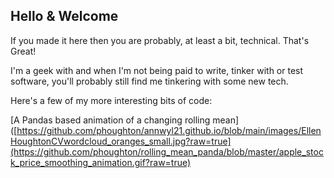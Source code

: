 ## Hello & Welcome

If you made it here then you are probably, at least a bit, technical. That's Great!

I'm a geek with and when I'm not being paid to write, tinker with or test software, you'll probably still find me tinkering with some new tech.

Here's a few of my more interesting bits of code:

[A Pandas based animation of a changing rolling mean]([https://github.com/phoughton/annwyl21.github.io/blob/main/images/EllenHoughtonCVwordcloud_oranges_small.jpg?raw=true](https://github.com/phoughton/rolling_mean_panda/blob/master/apple_stock_price_smoothing_animation.gif?raw=true)

<!--
**phoughton/phoughton** is a ✨ _special_ ✨ repository because its `README.md` (this file) appears on your GitHub profile.

Here are some ideas to get you started:

- 🔭 I’m currently working on ...
- 🌱 I’m currently learning ...
- 👯 I’m looking to collaborate on ...
- 🤔 I’m looking for help with ...
- 💬 Ask me about ...
- 📫 How to reach me: ...
- 😄 Pronouns: ...
- ⚡ Fun fact: ...
-->
